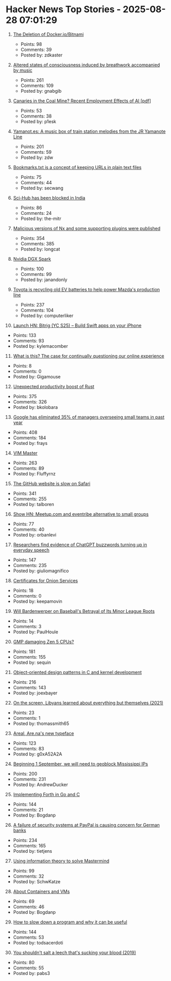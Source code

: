 # Hacker News Top Stories - 2025-08-28 07:01:29

1. [The Deletion of Docker.io/Bitnami](https://community.broadcom.com/tanzu/blogs/beltran-rueda-borrego/2025/08/18/how-to-prepare-for-the-bitnami-changes-coming-soon)
   - Points: 98
   - Comments: 39
   - Posted by: zdkaster

2. [Altered states of consciousness induced by breathwork accompanied by music](https://journals.plos.org/plosone/article?id=10.1371/journal.pone.0329411)
   - Points: 261
   - Comments: 109
   - Posted by: gnabgib

3. [Canaries in the Coal Mine? Recent Employment Effects of AI [pdf]](https://digitaleconomy.stanford.edu/wp-content/uploads/2025/08/Canaries_BrynjolfssonChandarChen.pdf)
   - Points: 53
   - Comments: 38
   - Posted by: p1esk

4. [Yamanot.es: A music box of train station melodies from the JR Yamanote Line](https://yamanot.es/)
   - Points: 201
   - Comments: 59
   - Posted by: zdw

5. [Bookmarks.txt is a concept of keeping URLs in plain text files](https://github.com/soulim/bookmarks.txt)
   - Points: 75
   - Comments: 44
   - Posted by: secwang

6. [Sci-Hub has been blocked in India](https://sci-hub.se/sci-hub-blocked-india)
   - Points: 86
   - Comments: 24
   - Posted by: the-mitr

7. [Malicious versions of Nx and some supporting plugins were published](https://github.com/nrwl/nx/security/advisories/GHSA-cxm3-wv7p-598c)
   - Points: 354
   - Comments: 385
   - Posted by: longcat

8. [Nvidia DGX Spark](https://www.nvidia.com/en-us/products/workstations/dgx-spark/)
   - Points: 100
   - Comments: 99
   - Posted by: janandonly

9. [Toyota is recycling old EV batteries to help power Mazda's production line](https://www.thedrive.com/news/toyota-is-recycling-old-ev-batteries-to-help-power-mazdas-production-line)
   - Points: 237
   - Comments: 104
   - Posted by: computerliker

10. [Launch HN: Bitrig (YC S25) – Build Swift apps on your iPhone](undefined)
   - Points: 133
   - Comments: 93
   - Posted by: kylemacomber

11. [What is this? The case for continually questioning our online experience](https://systems-souls-society.com/what-is-this-the-case-for-continually-questioning-our-online-experience/)
   - Points: 8
   - Comments: 0
   - Posted by: Gigamouse

12. [Unexpected productivity boost of Rust](https://lubeno.dev/blog/rusts-productivity-curve)
   - Points: 375
   - Comments: 326
   - Posted by: bkolobara

13. [Google has eliminated 35% of managers overseeing small teams in past year](https://www.cnbc.com/2025/08/27/google-executive-says-company-has-cut-a-third-of-its-managers.html)
   - Points: 408
   - Comments: 184
   - Posted by: frays

14. [VIM Master](https://github.com/renzorlive/vimmaster)
   - Points: 263
   - Comments: 89
   - Posted by: Fluffyrnz

15. [The GitHub website is slow on Safari](https://github.com/orgs/community/discussions/170758)
   - Points: 341
   - Comments: 255
   - Posted by: talboren

16. [Show HN: Meetup.com and eventribe alternative to small groups](https://github.com/polaroi8d/cactoide)
   - Points: 77
   - Comments: 40
   - Posted by: orbanlevi

17. [Researchers find evidence of ChatGPT buzzwords turning up in everyday speech](https://news.fsu.edu/news/education-society/2025/08/26/on-screen-and-now-irl-fsu-researchers-find-evidence-suggesting-chatgpt-influences-how-we-speak/)
   - Points: 147
   - Comments: 235
   - Posted by: giuliomagnifico

18. [Certificates for Onion Services](https://onionservices.torproject.org/research/proposals/usability/certificates/)
   - Points: 18
   - Comments: 0
   - Posted by: keepamovin

19. [Will Bardenwerper on Baseball's Betrayal of Its Minor League Roots](https://lithub.com/will-bardenwerper-on-baseballs-betrayal-of-its-minor-league-roots/)
   - Points: 14
   - Comments: 3
   - Posted by: PaulHoule

20. [GMP damaging Zen 5 CPUs?](https://gmplib.org/gmp-zen5)
   - Points: 181
   - Comments: 155
   - Posted by: sequin

21. [Object-oriented design patterns in C and kernel development](https://oshub.org/projects/retros-32/posts/object-oriented-design-patterns-in-osdev)
   - Points: 216
   - Comments: 143
   - Posted by: joexbayer

22. [On the screen, Libyans learned about everything but themselves (2021)](https://newlinesmag.com/argument/on-the-screen-libyans-learned-about-everything-but-themselves/)
   - Points: 23
   - Comments: 1
   - Posted by: thomassmith65

23. [Areal, Are.na's new typeface](https://www.are.na/editorial/introducing-areal-are-nas-new-typeface)
   - Points: 123
   - Comments: 83
   - Posted by: g0xA52A2A

24. [Beginning 1 September, we will need to geoblock Mississippi IPs](https://dw-news.dreamwidth.org/44429.html)
   - Points: 200
   - Comments: 231
   - Posted by: AndrewDucker

25. [Implementing Forth in Go and C](https://eli.thegreenplace.net/2025/implementing-forth-in-go-and-c/)
   - Points: 144
   - Comments: 21
   - Posted by: Bogdanp

26. [A failure of security systems at PayPal is causing concern for German banks](https://www.nordbayern.de/news-in-english/paypal-security-systems-down-german-banks-block-payments-in-the-billions-1.14811187)
   - Points: 234
   - Comments: 165
   - Posted by: tietjens

27. [Using information theory to solve Mastermind](https://www.goranssongaspar.com/mastermind)
   - Points: 99
   - Comments: 32
   - Posted by: SchwKatze

28. [About Containers and VMs](https://linuxcontainers.org/incus/docs/main/explanation/containers_and_vms/)
   - Points: 69
   - Comments: 46
   - Posted by: Bogdanp

29. [How to slow down a program and why it can be useful](https://stefan-marr.de/2025/08/how-to-slow-down-a-program/)
   - Points: 144
   - Comments: 53
   - Posted by: todsacerdoti

30. [You shouldn't salt a leech that's sucking your blood (2019)](https://www.cbc.ca/news/science/bloodsuckers-1.5361074)
   - Points: 80
   - Comments: 55
   - Posted by: pabs3

